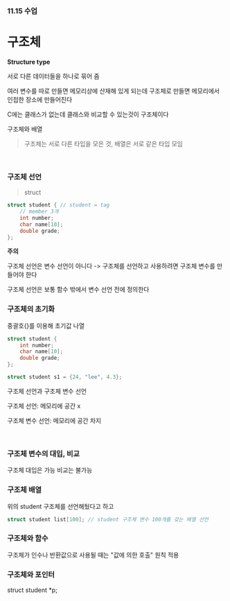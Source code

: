 ### 11.15 수업

# 구조체

__Structure type__

서로 다른 데이터들을 하나로 묶어 줌

여러 변수를 따로 만들면 메모리상에 산재해 있게 되는데 구조체로 만들면 메모리에서 인접한 장소에 만들어진다

C에는 클래스가 없는데 클래스와 비교할 수 있는것이 구조체이다

구조체와 배열

> 구조체는 서로 다른 타입을 모은 것, 배열은 서로 같은 타입 모임

<br>

### 구조체 선언

> struct

~~~ c
struct student { // student = tag
    // member 3개
    int number;
    char name[10];
    double grade;
};
~~~

**주의**

구조체 선언은 변수 선언이 아니다 -> 구조체를 선언하고 사용하려면 구조체 변수를 만들어야 한다

구조체 선언은 보통 함수 밖에서 변수 선언 전에 정의한다

### 구조체의 초기화

중괄호{}를 이용해 초기값 나열

~~~c
struct student {
    int number;
    char name[10];
    double grade;
};

struct student s1 = {24, "lee", 4.3};
~~~

구조체 선언과 구조체 변수 선언

구조체 선언: 메모리에 공간 x

구조체 변수 선언: 메모리에 공간 차지

<br>

### 구조체 변수의 대입, 비교

구조체 대입은 가능 비교는 불가능


### 구조체 배열

위의 student 구조체를 선언해뒀다고 하고
~~~c
struct student list[100]; // student 구조체 변수 100개를 갖는 배열 선언
~~~


### 구조체와 함수

구조체가 인수나 반환값으로 사용될 때는 "값에 의한 호출" 원칙 적용

### 구조체와 포인터

struct student *p;

